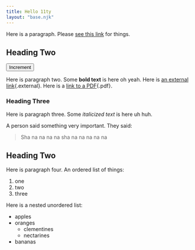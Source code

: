 ```yaml
---
title: Hello 11ty
layout: "base.njk"
---
```


<!-- ![a cat](./img/cat.jpg) -->

Here is a paragraph. Please [see this link](https://google.ca) for things.

## Heading Two

<div x-data="{ count: 0 }">
    <button x-on:click="count++">Increment</button>
    <span x-text="count"></span>
</div>

Here is paragraph two. Some **bold text** is here oh yeah. Here is [an external link](#){.external}. Here is a [link to a PDF](#){.pdf}.

### Heading Three

Here is paragraph three. Some _italicized text_ is here uh huh.

A person said something very important. They said:

> Sha na na na na sha na na na na na

## Heading Two

Here is paragraph four. An ordered list of things:

1. one
1. two
1. three

Here is a nested unordered list:

- apples
- oranges
  - clementines
  - nectarines
- bananas
